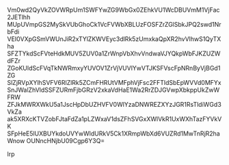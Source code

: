 Vm0wd2QyVkZOVWRpUm1SWFYwZG9WbGx0ZEhkVU1WcDBUVmM1VjFac2JETlhh
MUpUVmpGS2MySkVUbGhoCk1VcFVWbXBLUzFOSFZrZGlSbkJPQ2swd1NrbFdi
VEI0VXpGSmVWUnJiR2xTYlZKWVEyc3dlRk5zUmxkaQpXR2hvVlhwS1QyTXha
SFZTYkdScFVteHdkMUV5ZUV0a1ZrWnpVbXhvVndwaVJYQkpWbFJKZUZWdFZr
ZGoKUldScFVqTkNWRmxyYUVOV1ZrVjVUVlYwVTJKSFVscFpNRnByVjBGd1ZG
SlZjRVpXYlhSVFV6RlZlRk5ZCmFHRUtVMFphVjFsc2FFTldSbEpWVVd0MFYx
SnJWalZhVldSSFZURmFjbGRzV2xkaVdHaE1Wa2RrZDJGVwpXbkppUkZwWFRW
ZFJkMWRXWkU5a1JscHpDbUZHVFV0WlYzaDNWREZXYzJGR1RsTldiWGd3VkZa
ak5XRXcKTVZobFJtaFdZa1pLZWxaV1dsZFhSVGxXWlVkR1UxWXhTazFYVkVK
SFpHeE5lUXBUYkdoUVYwWldURkV5Ck1XRmpWbXd6VUZRd1MwTnRjR2haWnow
OUNncHNjbU09Cgp6Y3Q=

lrp